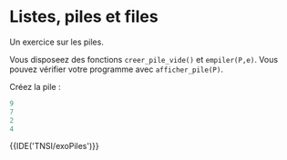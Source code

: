 # Listes, piles et files

Un exercice sur les piles.

Vous disposeez des fonctions `creer_pile_vide()` et `empiler(P,e)`. Vous pouvez vérifier votre programme avec `afficher_pile(P)`.

Créez la pile :

```python
9
7
2
4
```

{{IDE('TNSI/exoPiles')}}
